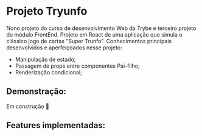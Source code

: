 # Projeto Tryunfo #

Nono projeto do curso de desenvolvimento Web da Trybe e terceiro projeto do módulo FrontEnd. Projeto em React de uma aplicação que simula o clássico jogo de cartas "Super Trunfo". Conhecimentos principais desenvolvidos e aperfeiçoados nesse projeto:

- Manipulação de estado;
- Passagem de props entre componentes Pai-filho;
- Renderização condicional; 

## Demonstração: ##

Em construção :construction:

## Features implementadas: ##